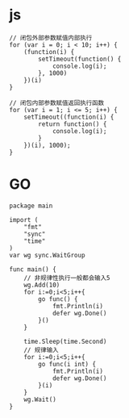 # js

    // 闭包外部参数赋值内部执行
    for (var i = 0; i < 10; i++) {
        (function(i) {
            setTimeout(function() {
                console.log(i);
            }, 1000)
        })(i)
    }
    
    // 闭包内部参数赋值返回执行函数
    for (var i = 1; i <= 5; i++) {
        setTimeout((function(i) {
            return function() {
                console.log(i);
            }
        })(i), 1000);
    }
    
# GO
    package main
    
    import (
    	"fmt"
    	"sync"
    	"time"
    )
    var wg sync.WaitGroup
    
    func main() {
    	// 非规律性执行一般都会输入5
    	wg.Add(10)
    	for i:=0;i<5;i++{
    		go func() {
    			fmt.Println(i)
    			defer wg.Done()
    		}()
    	}
    
    	time.Sleep(time.Second)
    	// 规律输入
    	for i:=0;i<5;i++{
    		go func(i int) {
    			fmt.Println(i)
    			defer wg.Done()
    		}(i)
    	}
    	wg.Wait()
    }